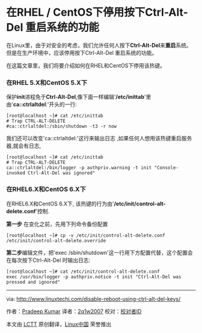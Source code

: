 在RHEL / CentOS下停用按下Ctrl-Alt-Del 重启系统的功能
================================================================================
在Linux里，由于对安全的考虑，我们允许任何人按下**Ctrl-Alt-Del**来**重启**系统。但是在生产环境中，应该停用按下Ctrl-Alt-Del 重启系统的功能。

在这篇文章里，我们将要介绍如何在RHEL和CentOS下停用该热键。

### 在RHEL 5.X和CentOS 5.X下 ### 

保护**init**进程免于**Ctrl-Alt-Del**,像下面一样编辑'**/etc/inittab**'里由'**ca::ctrlaltdel**:'开头的一行:

    [root@localhost ~]# cat /etc/inittab
    # Trap CTRL-ALT-DELETE
    #ca::ctrlaltdel:/sbin/shutdown -t3 -r now

我们还可以改变'ca::ctrlaltdel:'这行来输出日志 ,如果任何人想用该热键重启服务器,就会有日志,

    [root@localhost ~]# cat /etc/inittab
    # Trap CTRL-ALT-DELETE
    ca::ctrlaltdel:/bin/logger -p authpriv.warning -t init "Console-invoked Ctrl-Alt-Del was ignored"

### 在RHEL6.X和CentOS 6.X下 ###

在RHEL6.X和CentOS 6.X下, 该热键的行为由'**/etc/init/control-alt-delete.conf**'控制.

**第一步** 在变化之前，先用下列命令备份配置

    [root@localhost ~]# cp -v /etc/init/control-alt-delete.conf /etc/init/control-alt-delete.override

**第二步**编辑文件，把'exec /sbin/shutdown'这一行用下方配置代替，这个配置会在每次按下Ctrl-Alt-Del 时输出日志:

    [root@localhost ~]# cat /etc/init/control-alt-delete.conf
    exec /usr/bin/logger -p authpriv.notice -t init "Ctrl-Alt-Del was pressed and ignored" 

--------------------------------------------------------------------------------

via: http://www.linuxtechi.com/disable-reboot-using-ctrl-alt-del-keys/

作者：[Pradeep Kumar][a]
译者：[2q1w2007](https://github.com/2q1w2007)
校对：[校对者ID](https://github.com/校对者ID)

本文由 [LCTT](https://github.com/LCTT/TranslateProject) 原创翻译，[Linux中国](http://linux.cn/) 荣誉推出

[a]:http://www.linuxtechi.com/author/pradeep/